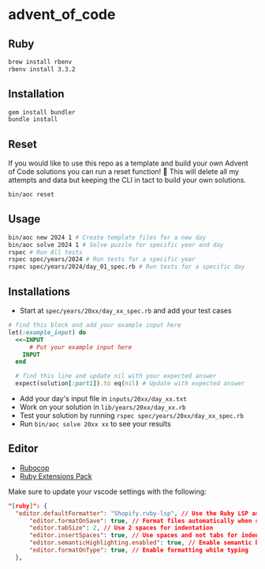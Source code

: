 # advent_of_code

## Ruby

```sh
brew install rbenv
rbenv install 3.3.2
```

## Installation

```sh
gem install bundler
bundle install
```

## Reset

If you would like to use this repo as a template and build your own Advent of Code solutions you can run a reset function! 🎉 This will delete all my attempts and data but keeping the CLI in tact to build your own solutions.

```sh
bin/aoc reset
```

## Usage

```sh
bin/aoc new 2024 1 # Create template files for a new day
bin/aoc solve 2024 1 # Solve puzzle for specific year and day
rspec # Run All tests
rspec spec/years/2024 # Run tests for a specific year
rspec spec/years/2024/day_01_spec.rb # Run tests for a specific day
```

## Installations

- Start at `spec/years/20xx/day_xx_spec.rb` and add your test cases

```ruby
# find this block and add your example input here
let(:example_input) do
  <<~INPUT
      # Put your example input here
    INPUT
  end

  # find this line and update nil with your expected answer
  expect(solution[:part1]).to eq(nil) # Update with expected answer
```

- Add your day's input file in `inputs/20xx/day_xx.txt`
- Work on your solution in `lib/years/20xx/day_xx.rb`
- Test your solution by running `rspec spec/years/20xx/day_xx_spec.rb`
- Run `bin/aoc solve 20xx xx` to see your results

## Editor

- [Rubocop](https://github.com/rubocop/rubocop)
- [Ruby Extensions Pack](https://marketplace.visualstudio.com/items?itemName=Shopify.ruby-extensions-pack)

Make sure to update your vscode settings with the following:

```json
"[ruby]": {
  "editor.defaultFormatter": "Shopify.ruby-lsp", // Use the Ruby LSP as the default formatter
      "editor.formatOnSave": true, // Format files automatically when saving
      "editor.tabSize": 2, // Use 2 spaces for indentation
      "editor.insertSpaces": true, // Use spaces and not tabs for indentation
      "editor.semanticHighlighting.enabled": true, // Enable semantic highlighting
      "editor.formatOnType": true, // Enable formatting while typing
  },
```
